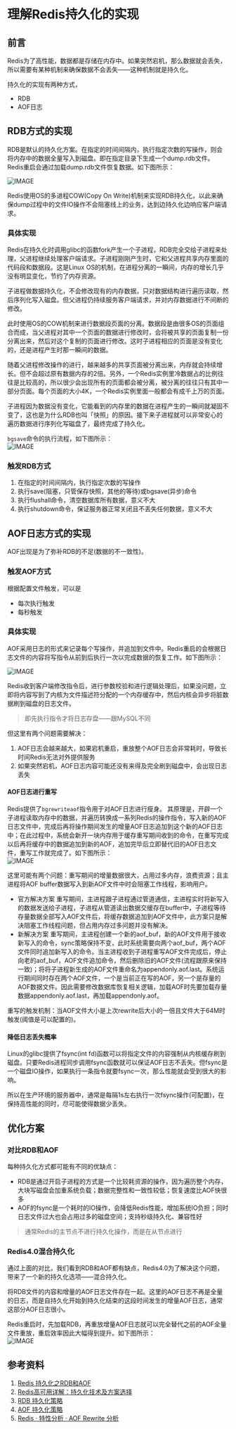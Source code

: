 # 理解Redis持久化的实现
## 前言
Redis为了高性能，数据都是存储在内存中。如果突然宕机，那么数据就会丢失，所以需要有某种机制来确保数据不会丢失——这种机制就是持久化。

持久化的实现有两种方式，
- RDB
- AOF日志

## RDB方式的实现
RDB是默认的持久化方案。在指定的时间间隔内，执行指定次数的写操作，则会将内存中的数据全量写入到磁盘。即在指定目录下生成一个dump.rdb文件。Redis重启会通过加载dump.rdb文件恢复数据。如下图所示：  

![IMAGE](resources/99A2978927B412B4FB875FD481478E84.jpg)


Redis使用OS的多进程COW(Copy On Write)机制来实现RDB持久化，以此来确保dump过程中的文件IO操作不会阻塞线上的业务，达到边持久化边响应客户端请求。

### 具体实现
Redis在持久化时调用glibc的函数fork产生一个子进程，RDB完全交给子进程来处理，父进程继续处理客户端请求。子进程刚刚产生时，它和父进程共享内存里面的代码段和数据段。这是Linux OS的机制，在进程分离的一瞬间，内存的增长几乎没有明显变化，节约了内存资源。  

子进程做数据持久化，不会修改现有的内存数据，只对数据结构进行遍历读取，然后序列化写入磁盘。但父进程仍持续服务客户端请求，并对内存数据进行不间断的修改。  

此时使用OS的COW机制来进行数据段页面的分离。数据段是由很多OS的页面组合而成，当父进程对其中一个页面的数据进行修改时，会将被共享的页面复制一份分离出来，然后对这个复制的页面进行修改。这时子进程相应的页面是没有变化的，还是进程产生时那一瞬间的数据。  

随着父进程修改操作的进行，越来越多的共享页面被分离出来，内存就会持续增长。但不会超过原有数据内存的2倍。另外，一个Redis实例里冷数据占的比例往往是比较高的，所以很少会出现所有的页面都会被分离，被分离的往往只有其中一部分页面。每个页面的大小4K，一个Redis实例里面一般都会有成千上万的页面。

子进程因为数据没有变化，它能看到的内存里的数据在进程产生的一瞬间就凝固不变了，这也是为什么RDB也叫「快照」的原因。接下来子进程就可以非常安心的遍历数据进行序列化写磁盘了，最终完成了持久化。  

`bgsave`命令的执行流程，如下图所示：  
![IMAGE](resources/8F2DB07AB7B75551E44821323952CBF3.jpg)

### 触发RDB方式
1. 在指定的时间间隔内，执行指定次数的写操作
2. 执行save(阻塞，只管保存快照，其他的等待)或bgsave(异步)命令
3. 执行flushall命令，清空数据库所有数据，意义不大
4. 执行shutdown命令，保证服务器正常关闭且不丢失任何数据，意义不大

## AOF日志方式的实现
AOF出现是为了弥补RDB的不足(数据的不一致性)。  

### 触发AOF方式
根据配置文件触发，可以是
- 每次执行触发
- 每秒触发

### 具体实现
AOF采用日志的形式来记录每个写操作，并追加到文件中。Redis重启的会根据日志文件的内容将写指令从前到后执行一次以完成数据的恢复工作。如下图所示： 

![IMAGE](resources/5025A5B69BB151E29557FE4888331A89.jpg)

Redis收到客户端修改指令后，进行参数校验和进行逻辑处理后，如果没问题，立即将内容写到了内核为文件描述符分配的一个内存缓存中，然后内核会异步将脏数据刷到磁盘的日志文件。
> 即先执行指令才将日志存盘——跟MySQL不同

但这里有两个问题需要解决：
1. AOF日志会越来越大，如果宕机重启，重放整个AOF日志会非常耗时，导致长时间Redis无法对外提供服务
2. 如果突然宕机，AOF日志内容可能还没有来得及完全刷到磁盘中，会出现日志丢失

#### AOF日志进行重写
Redis提供了`bgrewriteaof`指令用于对AOF日志进行瘦身。
其原理是，开辟一个子进程读取内存中的数据，并遍历转换成一系列Redis的操作指令，写入新的AOF日志文件中，完成后再将操作期间发生的增量AOF日志追加到这个新的AOF日志中；在此过程中，系统会新开一块内存用于缓存重写期间收到的命令，在重写完成以后再将缓存中的数据追加到新的AOF，追加完毕后立即替代旧的AOF日志文件，重写工作就完成了。如下图所示：  
![IMAGE](resources/4C9F7166E371560E1A731A8001354087.jpg)  

这里可能有两个问题：重写期间的增量数据很大，占用过多内存，浪费资源；且主进程将AOF buffer数据写入到新AOF文件中时会阻塞工作线程，影响用户。
- 官方解决方案
重写期间，主进程跟子进程通过管道通信，主进程实时将新写入的数据发送给子进程，子进程从管道读出数据交缓存在buffer中，子进程等待存量数据全部写入AOF文件后，将缓存数据追加到AOF文件中，此方案只是解决阻塞工作线程问题，但占用内存过多问题并没有解决。
- 新解决方案
重写期间，主进程创建一个新的aof_buf，新的AOF文件用于接收新写入的命令，sync策略保持不变，此时系统需要向两个aof_buf，两个AOF文件同时追加新写入的命令。当主进程收到子进程重写AOF文件完成后，停止向老的aof_buf，AOF文件追加命令，然后删除旧的AOF文件(流程跟原来保持一致)；将将子进程新生成的AOF文件重命名为appendonly.aof.last。系统运行期间同时存在两个AOF文件，一个是当前正在写的AOF，另一个是存量的AOF数据文件。因此需要修改数据库恢复相关逻辑，加载AOF时先要加载存量数据appendonly.aof.last，再加载appendonly.aof。

重写的触发机制：当AOF文件大小是上次rewrite后大小的一倍且文件大于64M时触发(阈值是可以配置的)。

#### 降低日志丢失概率
Linux的glibc提供了fsync(int fd)函数可以将指定文件的内容强制从内核缓存刷到磁盘。只要Redis进程同步调用fsync函数就可以保证AOF日志不丢失。但fsync是一个磁盘IO操作，如果执行一条指令就要fsync一次，那么性能就会受到很大的影响。  

所以在生产环境的服务器中，通常是每隔1s左右执行一次fsync操作(可配置)，在保持高性能的同时，尽可能使得数据少丢失。



## 优化方案
### 对比RDB和AOF
每种持久化方式都可能有不同的优缺点：
- RDB是通过开启子进程的方式是一个比较耗资源的操作，因为遍历整个内存，大块写磁盘会加重系统负载；数据完整性和一致性较低；恢复速度比AOF快很多
- AOF的fsync是一个耗时的IO操作，会降低Redis性能，增加系统IO负担；同时日志文件过大也会占用过多的磁盘空间；支持秒级持久化、兼容性好
>  通常Redis的主节点不进行持久化操作，而是在从节点进行

### Redis4.0混合持久化
通过上面的对比，我们看到RDB和AOF都有缺点，Redis4.0为了解决这个问题，带来了一个新的持久化选项——混合持久化。

将RDB文件的内容和增量的AOF日志文件存在一起。这里的AOF日志不再是全量的日志，而是自持久化开始到持久化结束的这段时间发生的增量AOF日志，通常这部分AOF日志很小。  

Redis重启时，先加载RDB，再重放增量AOF日志就可以完全替代之前的AOF全量文件重放，重启效率因此大幅得到提升。如下图所示：  
![IMAGE](resources/74A67A385A55EC0E7F30FC6AF825498E.jpg)

## 参考资料
1. [Redis 持久化之RDB和AOF](https://www.cnblogs.com/itdragon/p/7906481.html)
1. [Redis高可用详解：持久化技术及方案选择](https://mp.weixin.qq.com/s?__biz=MzI4NTA1MDEwNg==&mid=2650769300&idx=1&sn=49a11efa1a6ee605fceaddf240a55c40&chksm=f3f93201c48ebb175fa76053d95e315b621485b0e65e42d8b41fe91b8f859c9278f3adec7ca9&mpshare=1&scene=24&srcid=0805ok2Of0Ej1GBWZh4lo2eL&key=51937ec95710ec633912c580a44c27be4494e5c93e80e609581f44cb9c3490788abf6b541f388119a99d87fe9dcba0d5e61fa294782e6c57ae0217a16ca8f9fa6199169b4dbb610580dda737b009abb3&ascene=0&uin=Nzc3MzQ2MTgy)
1. [RDB 持久化策略](http://wiki.jikexueyuan.com/project/redis/rdb.html)
1. [AOF 持久化策略](http://wiki.jikexueyuan.com/project/redis/aof.html)
2. [Redis · 特性分析 · AOF Rewrite 分析](https://www.kancloud.cn/taobaomysql/monthly/140085)